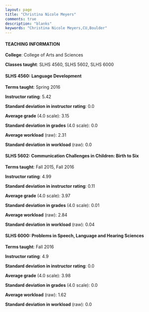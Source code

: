 ```yaml
---
layout: page
title: "Christina Nicole Meyers" 
comments: true
description: "blanks"
keywords: "Christina Nicole Meyers,CU,Boulder"
---
```

<head>
<script src="https://ajax.googleapis.com/ajax/libs/jquery/2.1.3/jquery.min.js"></script>
<script src="https://dl.dropboxusercontent.com/s/pc42nxpaw1ea4o9/highcharts.js?dl=0"></script>
<!-- <script src="../assets/js/highcharts.js"></script> -->
<style type="text/css">@font-face {
	font-family: "Bebas Neue";
	src: url(https://www.filehosting.org/file/details/544349/BebasNeue Regular.otf) format("opentype");
	}
	h1.Bebas { 
		font-family: "Bebas Neue", Verdana, Tahoma;
	}
</style>
</head>
	   
#### TEACHING INFORMATION

**College**: College of Arts and Sciences

**Classes taught**: SLHS 4560, SLHS 5602, SLHS 6000

#### SLHS 4560: Language Development

**Terms taught**: Spring 2016

**Instructor rating**: 5.42

**Standard deviation in instructor rating**: 0.0

**Average grade** (4.0 scale): 3.15

**Standard deviation in grades** (4.0 scale): 0.0

**Average workload** (raw): 2.31

**Standard deviation in workload** (raw): 0.0

#### SLHS 5602: Communication Challenges in Children: Birth to Six

**Terms taught**: Fall 2015, Fall 2016

**Instructor rating**: 4.99

**Standard deviation in instructor rating**: 0.11

**Average grade** (4.0 scale): 3.97

**Standard deviation in grades** (4.0 scale): 0.01

**Average workload** (raw): 2.84

**Standard deviation in workload** (raw): 0.04

#### SLHS 6000: Problems in Speech, Language and Hearing Sciences

**Terms taught**: Fall 2016

**Instructor rating**: 4.9

**Standard deviation in instructor rating**: 0.0

**Average grade** (4.0 scale): 3.98

**Standard deviation in grades** (4.0 scale): 0.0

**Average workload** (raw): 1.62

**Standard deviation in workload** (raw): 0.0

